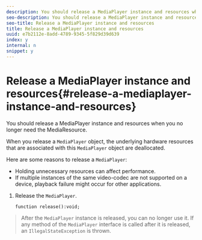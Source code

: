 ```yaml
---
description: You should release a MediaPlayer instance and resources when you no longer need the MediaResource.
seo-description: You should release a MediaPlayer instance and resources when you no longer need the MediaResource.
seo-title: Release a MediaPlayer instance and resources
title: Release a MediaPlayer instance and resources
uuid: e7b2112e-8add-4789-9345-5f829d39d639
index: y
internal: n
snippet: y
---
```


# Release a MediaPlayer instance and resources{#release-a-mediaplayer-instance-and-resources}

You should release a MediaPlayer instance and resources when you no longer need the MediaResource.

When you release a `MediaPlayer` object, the underlying hardware resources that are associated with this `MediaPlayer` object are deallocated.

Here are some reasons to release a `MediaPlayer`:

* Holding unnecessary resources can affect performance. 
* If multiple instances of the same video-codec are not supported on a device, playback failure might occur for other applications.

1. Release the `MediaPlayer`.

   ```
   function release():void;
   ```

>After the `MediaPlayer` instance is released, you can no longer use it. If any method of the `MediaPlayer` interface is called after it is released, an `IllegalStateException` is thrown. 

